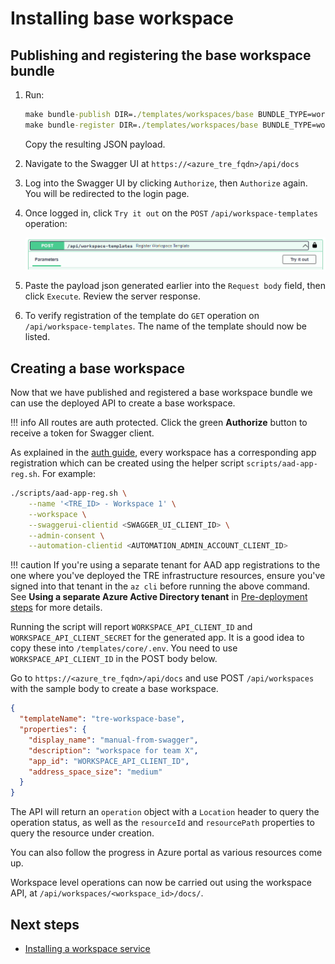 # Installing base workspace

## Publishing and registering the base workspace bundle

1. Run:

    ```cmd
    make bundle-publish DIR=./templates/workspaces/base BUNDLE_TYPE=workspace
    make bundle-register DIR=./templates/workspaces/base BUNDLE_TYPE=workspace
    ```

    Copy the resulting JSON payload.

1. Navigate to the Swagger UI at `https://<azure_tre_fqdn>/api/docs`

1. Log into the Swagger UI by clicking `Authorize`, then `Authorize` again. You will be redirected to the login page.

1. Once logged in, click `Try it out` on the `POST` `/api/workspace-templates` operation:

    ![Post Workspace Template](../../assets/post-template.png)

1. Paste the payload json generated earlier into the `Request body` field, then click `Execute`. Review the server response.

1. To verify registration of the template do `GET` operation on `/api/workspace-templates`. The name of the template should now be listed.

## Creating a base workspace

Now that we have published and registered a base workspace bundle we can use the deployed API to create a base workspace.

!!! info
    All routes are auth protected. Click the green **Authorize** button to receive a token for Swagger client.

As explained in the [auth guide](../auth.md), every workspace has a corresponding app registration which can be created using the helper script `scripts/aad-app-reg.sh`. For example:

```bash
./scripts/aad-app-reg.sh \
    --name '<TRE_ID> - Workspace 1' \
    --workspace \
    --swaggerui-clientid <SWAGGER_UI_CLIENT_ID> \
    --admin-consent \
    --automation-clientid <AUTOMATION_ADMIN_ACCOUNT_CLIENT_ID>
```

!!! caution
    If you're using a separate tenant for AAD app registrations to the one where you've deployed the TRE infrastructure resources, ensure you've signed into that tenant in the `az cli` before running the above command. See **Using a separate Azure Active Directory tenant** in [Pre-deployment steps](./pre-deployment-steps.md) for more details.

Running the script will report `WORKSPACE_API_CLIENT_ID` and `WORKSPACE_API_CLIENT_SECRET` for the generated app. It is a good idea to copy these into `/templates/core/.env`. You need to use `WORKSPACE_API_CLIENT_ID` in the POST body below.

Go to `https://<azure_tre_fqdn>/api/docs` and use POST `/api/workspaces` with the sample body to create a base workspace.

```json
{
  "templateName": "tre-workspace-base",
  "properties": {
    "display_name": "manual-from-swagger",
    "description": "workspace for team X",
    "app_id": "WORKSPACE_API_CLIENT_ID",
    "address_space_size": "medium"
  }
}
```

The API will return an `operation` object with a `Location` header to query the operation status, as well as the `resourceId` and `resourcePath` properties to query the resource under creation.

You can also follow the progress in Azure portal as various resources come up.

Workspace level operations can now be carried out using the workspace API, at `/api/workspaces/<workspace_id>/docs/`.

## Next steps

* [Installing a workspace service](./installing-workspace-service-and-user-resource.md)

